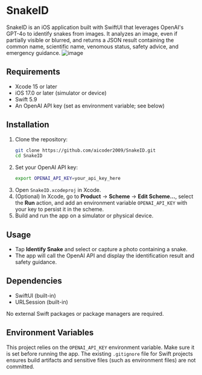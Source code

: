 # SnakeID

SnakeID is an iOS application built with SwiftUI that leverages OpenAI's GPT-4o to identify snakes from images. It analyzes an image, even if partially visible or blurred, and returns a JSON result containing the common name, scientific name, venomous status, safety advice, and emergency guidance.
![image]({https://img.shields.io/badge/iOS-000000?style=for-the-badge&logo=ios&logoColor=white})

## Requirements

- Xcode 15 or later
- iOS 17.0 or later (simulator or device)
- Swift 5.9
- An OpenAI API key (set as environment variable; see below)

## Installation

1. Clone the repository:
   ```bash
   git clone https://github.com/aicoder2009/SnakeID.git
   cd SnakeID
   ```
2. Set your OpenAI API key:
   ```bash
   export OPENAI_API_KEY=your_api_key_here
   ```
3. Open `SnakeID.xcodeproj` in Xcode.
4. (Optional) In Xcode, go to **Product** → **Scheme** → **Edit Scheme…**, select the **Run** action, and add an environment variable `OPENAI_API_KEY` with your key to persist it in the scheme.
5. Build and run the app on a simulator or physical device.

## Usage

- Tap **Identify Snake** and select or capture a photo containing a snake.
- The app will call the OpenAI API and display the identification result and safety guidance.

## Dependencies

- SwiftUI (built-in)
- URLSession (built-in)

No external Swift packages or package managers are required.

## Environment Variables

This project relies on the `OPENAI_API_KEY` environment variable. Make sure it is set before running the app. The existing `.gitignore` file for Swift projects ensures build artifacts and sensitive files (such as environment files) are not committed.
